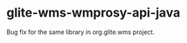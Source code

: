 glite-wms-wmprosy-api-java
==========================

Bug fix for the same library in org.glite.wms project.
